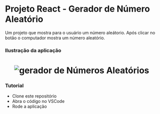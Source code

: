 # Projeto React - Gerador de Número Aleatório

<p>
    Um projeto que mostra para o usuário um número aleátorio. Após clicar no botão o computador mostra um número aleatório.
</p>

### Ilustração da aplicação

  <h1 align="center">
   <img src="./assets/numero-aleatorio.png" alt="gerador de Números Aleatórios">
  </h1>
  
 ### Tutorial

 <ul>
    <li>Clone este repositório</li>
    <li>Abra o código no VSCode</li>
    <li>Rode a aplicação</li>
 </ul>
